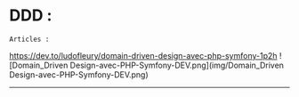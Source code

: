 # DDD : 

	Articles : 

 https://dev.to/ludofleury/domain-driven-design-avec-php-symfony-1p2h 
 ![Domain_Driven Design-avec-PHP-Symfony-DEV.png](img/Domain_Driven Design-avec-PHP-Symfony-DEV.png) 

***
